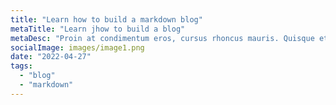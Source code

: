```yaml
---
title: "Learn how to build a markdown blog"
metaTitle: "Learn jhow to build a blog"
metaDesc: "Proin at condimentum eros, cursus rhoncus mauris. Quisque et elit eu metus iaculis vestibulum vitae eu metus. Morbi eleifend fringilla eros. Nunc orci nisi, blandit vitae ipsum ut, cursus malesuada ex. Mauris at dolor lobortis, finibus urna in, sodales elit. Proin nec porttitor nunc. Sed a diam rutrum, accumsan sapien quis, ornare justo. Suspendisse vestibulum hendrerit erat non eleifend. Suspendisse placerat scelerisque velit ac ultrices. Curabitur eget ipsum feugiat, sodales arcu vel, laoreet quam. Maecenas id vulputate augue. "
socialImage: images/image1.png
date: "2022-04-27"
tags:
  - "blog"
  - "markdown"
---
```

